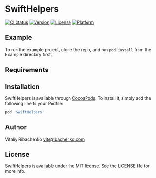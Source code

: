 # SwiftHelpers

[![CI Status](https://img.shields.io/travis/vitaliyr/SwiftHelpers.svg?style=flat)](https://travis-ci.org/vitaliyr/SwiftHelpers)
[![Version](https://img.shields.io/cocoapods/v/SwiftHelpers.svg?style=flat)](https://cocoapods.org/pods/SwiftHelpers)
[![License](https://img.shields.io/cocoapods/l/SwiftHelpers.svg?style=flat)](https://cocoapods.org/pods/SwiftHelpers)
[![Platform](https://img.shields.io/cocoapods/p/SwiftHelpers.svg?style=flat)](https://cocoapods.org/pods/SwiftHelpers)

## Example

To run the example project, clone the repo, and run `pod install` from the Example directory first.

## Requirements

## Installation

SwiftHelpers is available through [CocoaPods](https://cocoapods.org). To install
it, simply add the following line to your Podfile:

```ruby
pod 'SwiftHelpers'
```

## Author

Vitaliy Ribachenko <vit@ribachenko.com>

## License

SwiftHelpers is available under the MIT license. See the LICENSE file for more info.
